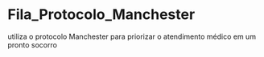 # Fila_Protocolo_Manchester
utiliza o protocolo Manchester para priorizar o atendimento médico em um pronto socorro
